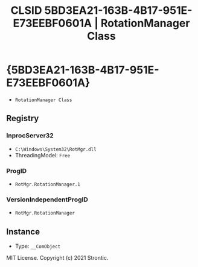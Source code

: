 ﻿---
title: "CLSID 5BD3EA21-163B-4B17-951E-E73EEBF0601A | RotationManager Class"
excerpt: What is COM-Object CLSID 5BD3EA21-163B-4B17-951E-E73EEBF0601A?
---

# {5BD3EA21-163B-4B17-951E-E73EEBF0601A}

* `RotationManager Class`

## Registry


### InprocServer32

* `C:\Windows\System32\RotMgr.dll`
* ThreadingModel: `Free`

### ProgID

* `RotMgr.RotationManager.1`

### VersionIndependentProgID

* `RotMgr.RotationManager`

## Instance

* Type: `__ComObject`

MIT License. Copyright (c) 2021 Strontic.



